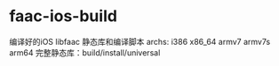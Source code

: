 # faac-ios-build
编译好的iOS libfaac 静态库和编译脚本
archs: i386 x86_64 armv7 armv7s arm64
完整静态库：build/install/universal